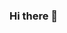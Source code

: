 ### Hi there 👋

<!--
**polinozavr/polinozavr** is a ✨ _special_ ✨ repository because its `README.md` (this file) appears on your GitHub profile.

[Here are some ideas to get you started:

- 🔭 I’m currently working on ...
- 🌱 I’m currently learning ...
- 👯 I’m looking to collaborate on ...
- 🤔 I’m looking for help with ...
- 💬 Ask me about ...
- 📫 How to reach me: ...
- 😄 Pronouns: ...
- ⚡ Fun fact: ...
![image]({[BadgeURLHere](https://img.shields.io/badge/Telegram-2CA5E0?style=for-the-badge&logo=telegram&logoColor=white)})

